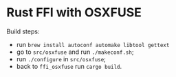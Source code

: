 # Rust FFI with OSXFUSE

Build steps:
* run `brew install autoconf automake libtool gettext`
* go to `src/osxfuse` and run `./makeconf.sh`;
* run `./configure` in `src/osxfuse`;
* back to `ffi_osxfuse` run `cargo build`.

